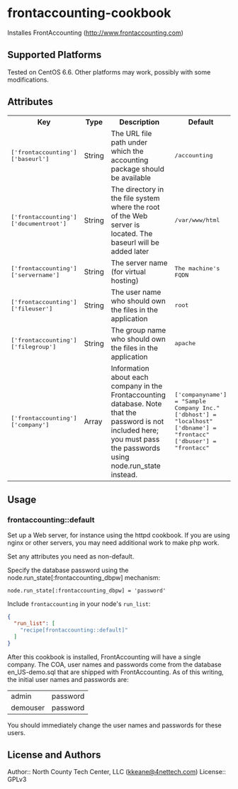 # frontaccounting-cookbook

Installes FrontAccounting (http://www.frontaccounting.com)

## Supported Platforms

Tested on CentOS 6.6. Other platforms may work, possibly with some modifications.

## Attributes

<table>
  <tr>
    <th>Key</th>
    <th>Type</th>
    <th>Description</th>
    <th>Default</th>
  </tr>
  <tr>
    <td><tt>['frontaccounting']['baseurl']</tt></td>
    <td>String</td>
    <td>The URL file path under which the accounting package should be available</td>
    <td><tt>/accounting</tt></td>
  </tr>
  <tr>
    <td><tt>['frontaccounting']['documentroot']</tt></td>
    <td>String</td>
    <td>The directory in the file system where the root of the Web server is located. The baseurl will be added later</td>
    <td><tt>/var/www/html</tt></td>
  </tr>
  <tr>
    <td><tt>['frontaccounting']['servername']</tt></td>
    <td>String</td>
    <td>The server name (for virtual hosting)</td>
    <td><tt>The machine's FQDN</tt></td>
  </tr>
  <tr>
    <td><tt>['frontaccounting']['fileuser']</tt></td>
    <td>String</td>
    <td>The user name who should own the files in the application</td>
    <td><tt>root</tt></td>
  </tr>
  <tr>
    <td><tt>['frontaccounting']['filegroup']</tt></td>
    <td>String</td>
    <td>The group name who should own the files in the application</td>
    <td><tt>apache</tt></td>
  </tr>
  <tr>
    <td><tt>['frontaccounting']['company']</tt></td>
    <td>Array</td>
    <td>Information about each company in the Frontaccounting database. Note that
the password is not included here; you must pass the passwords using node.run_state
instead.</td>
    <td><tt>['companyname'] = "Sample Company Inc."<br/>
            ['dbhost'] = "localhost"<br/>
            ['dbname'] = "frontacc"<br/>
            ['dbuser'] = "frontacc"<br/></tt></td>
  </tr>
</table>

## Usage

### frontaccounting::default

Set up a Web server, for instance using the httpd cookbook. If you are using nginx or
other servers, you may need additional work to make php work.

Set any attributes you need as non-default.

Specify the database password using the node.run_state[:frontaccounting_dbpw] mechanism:

<code>node.run_state[:frontaccounting_dbpw] = 'password'</code>

Include `frontaccounting` in your node's `run_list`:

```json
{
  "run_list": [
    "recipe[frontaccounting::default]"
  ]
}
```

After this cookbook is installed, FrontAccounting will have a single company. The COA,
user names and passwords come from the database en_US-demo.sql that are shipped with
FrontAccounting. As of this writing, the initial user names and passwords are:

<table>
 <tr>
  <td>admin</td><td>password</td>
 </tr>
 <tr>
  <td>demouser</td><td>password</td>
 </tr>
</table>

You should immediately change the user names and passwords for these users.

## License and Authors

Author:: North County Tech Center, LLC (<kkeane@4nettech.com>)
License:: GPLv3

